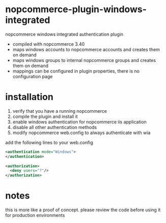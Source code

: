 nopcommerce-plugin-windows-integrated
=====================================

nopcommerce windows integrated authentication plugin

- compiled with nopcommerce 3.40
- maps windows accounts to nopcommerce accounts and creates them on demand
- maps windows groups to internal nopcommerce groups and creates them on demand
- mappings can be configured in plugin properties, there is no configuration page

installation
============

1. verify that you have a running nopcommerce
2. compile the plugin and install it
3. enable windows authentication for nopcommerce iis application
4. disable all other authentication methods
5. modify nopcommerce web.config to always authenticate with wia

add the following lines to your web.config

```xml
<authentication mode="Windows">
</authentication>
	
<authorization>
  <deny users="?"/>
</authorization>
```

notes
=====

this is more like a proof of concept. please review the code before using it for production environments
